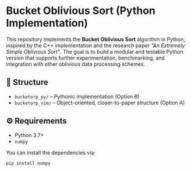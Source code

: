 # Bucket Oblivious Sort (Python Implementation)

This repository implements the **Bucket Oblivious Sort** algorithm in Python, inspired by the C++ implementation and the research paper *"An Extremely Simple Oblivious Sort"*. The goal is to build a modular and testable Python version that supports further experimentation, benchmarking, and integration with other oblivious data processing schemes.

## 📁 Structure

- `bucketorp_py/` – Pythonic implementation (Option B)
- `bucketorp_sim/` – Object-oriented, closer-to-paper structure (Option A)

## ⚙️ Requirements

- Python 3.7+
- `numpy`

You can install the dependencies via:

```bash
pip install numpy
